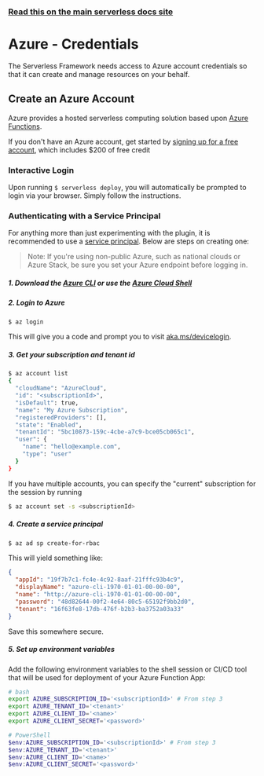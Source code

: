 <!--
title: Serverless Framework - Azure Functions Guide - Credentials
menuText: Credentials
menuOrder: 3
description: How to set up the Serverless Framework with your Azure Functions credentials
layout: Doc
-->

<!-- DOCS-SITE-LINK:START automatically generated  -->

### [Read this on the main serverless docs site](https://www.serverless.com/framework/docs/providers/azure/guide/credentials)

<!-- DOCS-SITE-LINK:END -->

# Azure - Credentials

The Serverless Framework needs access to Azure account credentials so that it can create and manage resources on your behalf.

## Create an Azure Account

Azure provides a hosted serverless computing solution based upon [Azure Functions](https://azure.microsoft.com/en-us/services/functions/).

If you don't have an Azure account, get started by [signing up for a free account](https://azure.microsoft.com/en-us/free/), which includes \$200 of free credit

### Interactive Login

Upon running `$ serverless deploy`, you will automatically be prompted to login via your browser. Simply follow the instructions.

### Authenticating with a Service Principal

For anything more than just experimenting with the plugin, it is recommended to use a [service principal](https://docs.microsoft.com/en-us/azure/active-directory/develop/app-objects-and-service-principals). Below are steps on creating one:

> Note: If you're using non-public Azure, such as national clouds or Azure Stack, be sure you set your Azure endpoint before logging in.

##### 1. Download the [Azure CLI](https://docs.microsoft.com/en-us/cli/azure/install-azure-cli) or use the [Azure Cloud Shell](https://docs.microsoft.com/en-us/azure/cloud-shell/overview)

##### 2. Login to Azure

```sh
$ az login
```

This will give you a code and prompt you to visit [aka.ms/devicelogin](https://aka.ms/devicelogin).

##### 3. Get your subscription and tenant id

```sh
$ az account list
{
  "cloudName": "AzureCloud",
  "id": "<subscriptionId>",
  "isDefault": true,
  "name": "My Azure Subscription",
  "registeredProviders": [],
  "state": "Enabled",
  "tenantId": "5bc10873-159c-4cbe-a7c9-bce05cb065c1",
  "user": {
    "name": "hello@example.com",
    "type": "user"
  }
}
```

If you have multiple accounts, you can specify the "current" subscription for the session by running

```sh
$ az account set -s <subscriptionId>
```

##### 4. Create a service principal

```sh
$ az ad sp create-for-rbac
```

This will yield something like:

```json
{
  "appId": "19f7b7c1-fc4e-4c92-8aaf-21fffc93b4c9",
  "displayName": "azure-cli-1970-01-01-00-00-00",
  "name": "http://azure-cli-1970-01-01-00-00-00",
  "password": "48d82644-00f2-4e64-80c5-65192f9bb2d0",
  "tenant": "16f63fe8-17db-476f-b2b3-ba3752a03a33"
}
```

Save this somewhere secure.

##### 5. Set up environment variables

Add the following environment variables to the shell session or CI/CD tool that will be used for deployment of your Azure Function App:

```sh
# bash
export AZURE_SUBSCRIPTION_ID='<subscriptionId>' # From step 3
export AZURE_TENANT_ID='<tenant>'
export AZURE_CLIENT_ID='<name>'
export AZURE_CLIENT_SECRET='<password>'
```

```powershell
# PowerShell
$env:AZURE_SUBSCRIPTION_ID='<subscriptionId>' # From step 3
$env:AZURE_TENANT_ID='<tenant>'
$env:AZURE_CLIENT_ID='<name>'
$env:AZURE_CLIENT_SECRET='<password>'
```
